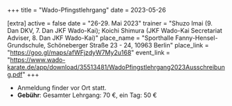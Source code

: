 +++
title = "Wado-Pfingstlehrgang"
date = 2023-05-26

[extra]
active = false
date = "26-29. Mai 2023"
trainer = "Shuzo Imai (9. Dan DKV, 7. Dan JKF Wado-Kai); Koichi Shimura (JKF Wado-Kai Secretariat Adviser, 8. Dan JKF Wado-Kai)"
place_name = "Sporthalle Fanny-Hensel-Grundschule, Schöneberger Straße 23 - 24, 10963 Berlin"
place_link = "https://goo.gl/maps/afWFjzdyW7My2u168"
event_link = "https://www.wado-karate.de/app/download/35513481/WadoPfingstlehrgang2023Ausschreibung.pdf"
+++

- Anmeldung finder vor Ort statt.
- **Gebühr**: Gesamter Lehrgang: 70 €, ein Tag: 50 €

